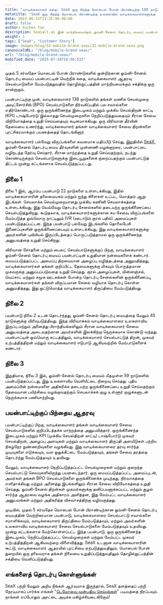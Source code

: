 ```yaml
---
title: "வாடிக்கையாளர் கதை: SeaX ஒரு சிறந்த மொபைல் போன் பிராண்டிற்கு 100 நாடுகளில் வாடிக்கையாளர்களுக்கு ஆதரவளிக்க எவ்வாறு உதவியது"
metatitle: "SeaX ஒரு சிறந்த மொபைல் பிராண்டிற்கு உலகளவில் வாடிக்கையாளர்களுக்கு ஆதரவளிக்க உதவியது"
date: 2023-06-25T11:25:00-08:00
draft: false
author: Xuchen Yao
description: Seasalt.ai இன் மாற்றியமைக்கும் ஓம்னி-சேனல் தொடர்பு மையப் பயன்பாடு, முதல் 5 மொபைல் போன் பிராண்டிற்கு 100 நாடுகளில் வாடிக்கையாளர் ஆதரவு செயல்பாடுகளில் புரட்சியை ஏற்படுத்த எவ்வாறு உதவியது என்பதைக் கண்டறியவும், குழப்பத்திலிருந்து வாடிக்கையாளர் மகிழ்ச்சி வரை!
weight: 1
tags: ["SeaX", "Customer Story"]
image: images/blog/32-mobile-brand-seax/32-mobile-brand-seax.png
canonicalURL: "/blog/mobile-brand-seax/"
url: "/blog/mobile-brand-seax/"
modified_date: "2025-07-28T16:56:53Z"
---
```


முதல் 5 சர்வதேச மொபைல் போன் பிராண்டுகளில் ஒன்றிற்கான ஓம்னி-சேனல் தொடர்பு மையப் பயன்பாட்டின் வெற்றிக் கதை, வாடிக்கையாளர் ஆதரவு செயல்பாடுகளை மேம்படுத்துவதில் தொழில்நுட்பத்தின் மாற்றியமைக்கும் சக்திக்கு ஒரு சான்றாகும்.

பயன்பாட்டிற்கு முன், வாடிக்கையாளர் 136 நாடுகளில் தங்கள் வணிக செயல்முறை அவுட்சோர்சிங் (BPO) செயல்பாடுகளை நிர்வகிப்பதில் பல சவால்களை எதிர்கொண்டார். ஒரு ஒருங்கிணைந்த இடைமுகம் மற்றும் முக்கிய செயல்திறன் காட்டி (KPI) டாஷ்போர்டு இல்லாதது செயல்முறைகளை நெறிப்படுத்துவதையும் சீரான சேவை விநியோகத்தை உறுதி செய்வதையும் கடினமாக்கியது. ஒரு விரிவான தீர்வின் தேவையை உணர்ந்து, வாடிக்கையாளர் தங்கள் வாடிக்கையாளர் சேவை திறன்களை புரட்சிகரமாக்கும் பயணத்தைத் தொடங்கினார்.

வாடிக்கையாளர் பல்வேறு விருப்பங்களை கவனமாக மதிப்பீடு செய்து, இறுதியில் [SeaX](https://seax.seasalt.ai/?utm_source=blog/), ஓம்னி-சேனல் தொடர்பு மைய தீர்வுகளின் முன்னணி வழங்குநரை, பயன்பாட்டை வழிநடத்த தேர்வு செய்தார். சீரான மாற்றத்தை உறுதி செய்வதற்கும், நடந்து கொண்டிருக்கும் செயல்பாடுகளுக்கு இடையூறுகளைக் குறைப்பதற்கும் பயன்பாட்டுத் திட்டம் மூன்று கட்டங்களாக செயல்படுத்தப்பட்டது.


## நிலை 1
நிலை 1 இல், ஆரம்ப பயன்பாடு 22 நாடுகளை உள்ளடக்கியது, இதில் வாடிக்கையாளரின் தலைமையகம் மற்றும் ஐந்து கிளைகள் உட்பட, மொத்தம் ஆறு இடங்கள். செயலாக்க செயல்முறையானது முக்கிய கணினி செயலாக்கத்தை உள்ளடக்கியது, இது வெவ்வேறு தொடர்பு சேனல்களில் தடையற்ற ஒருங்கிணைப்பை செயல்படுத்துகிறது. கூடுதலாக, வாடிக்கையாளர்களுக்கான சுய சேவை விருப்பங்களை மேம்படுத்த ஒவ்வொரு நாட்டிலும் IVR (ஊடாடும் குரல் பதில்) அமைப்புகள் பயன்படுத்தப்பட்டன. இந்த பயன்பாடு பல்வேறு இடங்களில் தொலைபேசி இணைப்புகளின் ஒருங்கிணைப்பையும் உள்ளடக்கியது, இது வாடிக்கையாளர்களுக்கு அவர்களின் புவியியல் இருப்பிடத்தைப் பொருட்படுத்தாமல் ஒரு ஒருங்கிணைந்த அனுபவத்தை உறுதி செய்கிறது.

விரிவான சோதனை மற்றும் பைலட் செயல்பாடுகளுக்குப் பிறகு, வாடிக்கையாளர் ஓம்னி-சேனல் தொடர்பு மையப் பயன்பாட்டின் உறுதியான நன்மைகளைக் கண்டார். மையப்படுத்தப்பட்ட அமைப்பு திறமையான அழைப்பு வழித்தடத்தை அனுமதித்தது, வாடிக்கையாளர்கள் தங்கள் குறிப்பிட்ட தேவைகளுக்கு மிகவும் பொருத்தமான முகவருக்கு அனுப்பப்படுவதை உறுதி செய்தது. குரல் அழைப்புகள், மின்னஞ்சல், வெப்சாட் மற்றும் சமூக ஊடகங்கள் போன்ற தொடர்பு சேனல்களின் ஒருங்கிணைப்பு, வாடிக்கையாளர்கள் தங்கள் விருப்பமான சேனல் வழியாக தொடர்பு கொள்ள அனுமதித்தது, இது ஒட்டுமொத்த வாடிக்கையாளர் திருப்தியை மேம்படுத்தியது.

## நிலை 2
பயன்பாடு நிலை 2 உடன் தொடர்ந்தது, ஓம்னி-சேனல் தொடர்பு மையத்தை மேலும் 45 நாடுகளுக்கு விரிவுபடுத்தியது. இந்த விரிவாக்கம் வாடிக்கையாளரை உலகளாவிய இருப்பு மற்றும் அனைத்து பிராந்தியங்களிலும் சீரான வாடிக்கையாளர் சேவை அனுபவத்தை அடைவதற்கான அவர்களின் இலக்கிற்கு நெருக்கமாக கொண்டு வந்தது. பயன்பாட்டின் ஒவ்வொரு கட்டத்திலும், வாடிக்கையாளர் செயல்பாட்டுத் திறன், முகவர் உற்பத்தித்திறன் மற்றும் வாடிக்கையாளர் ஈடுபாடு ஆகியவற்றில் மேம்பாடுகளைக் கண்டார்.

## நிலை 3
இறுதியாக, நிலை 3 இல், ஓம்னி-சேனல் தொடர்பு மையம் மீதமுள்ள 59 நாடுகளில் பயன்படுத்தப்பட்டது, இது உலகளாவிய வெளியீட்டை நிறைவு செய்தது. புதிய அமைப்பின் நன்மைகளை அதிகரிக்க தடையற்ற ஒருங்கிணைப்பை உறுதி செய்வதற்கும் தேவையான பயிற்சியை வழங்குவதற்கும் செயலாக்கக் குழு உள்ளூர் குழுக்களுடன் நெருக்கமாக பணியாற்றியது.

## பயன்பாட்டிற்குப் பிந்தைய ஆதரவு
பயன்பாட்டிற்குப் பிறகு, வாடிக்கையாளர் தங்கள் வாடிக்கையாளர் சேவை செயல்பாடுகளில் குறிப்பிடத்தக்க மாற்றத்தை அனுபவித்தார். ஒருங்கிணைந்த இடைமுகம் மற்றும் KPI (முக்கிய செயல்திறன் காட்டி) டாஷ்போர்டு முகவர் செயல்திறன், அழைப்பு அளவுகள் மற்றும் வாடிக்கையாளர் திருப்தி அளவீடுகள் பற்றிய நிகழ்நேர நுண்ணறிவுகளை வழங்கியது. இது வாடிக்கையாளரை தரவு சார்ந்த முடிவுகளை எடுக்கவும், வள ஒதுக்கீட்டை மேம்படுத்தவும், தங்கள் சேவை தரத்தை தொடர்ந்து மேம்படுத்தவும் உதவியது.

மேலும், வாடிக்கையாளர் நெறிப்படுத்தப்பட்ட செயல்முறைகள் மற்றும் குறைந்த செயல்பாட்டு செலவுகளிலிருந்து பயனடைந்தார். ஒரு மையப்படுத்தப்பட்ட அமைப்புடன், அவர்கள் தங்கள் BPO செயல்பாடுகளை ஒருங்கிணைக்க முடிந்தது, நிர்வாகத்தை எளிதாக்கியது மற்றும் அனைத்து இடங்களிலும் சீரான சேவை விநியோகத்தை உறுதி செய்தது. ஓம்னி-சேனல் திறன்கள் முகவர்களுக்கு தனிப்பயனாக்கப்பட்ட மற்றும் சூழல் சார்ந்த ஆதரவை வழங்க அதிகாரம் அளித்தன, இது மேம்பட்ட வாடிக்கையாளர் அனுபவங்கள் மற்றும் அதிகரித்த விசுவாசத்திற்கு வழிவகுத்தது.

முடிவில், முதல் 5 சர்வதேச மொபைல் போன் பிராண்டிற்கான ஓம்னி-சேனல் தொடர்பு மையத்தின் வெற்றிகரமான பயன்பாடு, வாடிக்கையாளரை செயல்பாட்டு சவால்களை சமாளிக்கவும், வாடிக்கையாளர் திருப்தியை மேம்படுத்தவும், மற்றும் அவர்களின் உலகளாவிய வாடிக்கையாளர் சேவை செயல்பாடுகளை மேம்படுத்தவும் உதவியது. மூன்று கட்டங்களாக மேற்கொள்ளப்பட்ட இந்த பயன்பாடு, ஒரு ஒருங்கிணைந்த இடைமுகம், நெறிப்படுத்தப்பட்ட செயல்முறைகள் மற்றும் மேம்பட்ட முகவர் உற்பத்தித்திறன் ஆகியவற்றை விளைவித்தது. SeaX உடனான வாடிக்கையாளரின் கூட்டு, வாடிக்கையாளர் ஆதரவில் புரட்சியை ஏற்படுத்துவதிலும், மொபைல் போன் துறையில் ஒரு தலைவராக தங்கள் நிலையை உறுதிப்படுத்துவதிலும் தொழில்நுட்பத்தின் சக்தியை வெளிப்படுத்தியது.

## எங்களைத் தொடர்பு கொள்ளுங்கள்

SeaX பற்றி மேலும் அறிய நீங்கள் ஆர்வமாக இருந்தால், SeaX தளத்தைப் பற்றி நேரடியாகப் பார்க்க எங்கள் "[டெமோவை முன்பதிவு செய்யுங்கள்](https://meetings.hubspot.com/seasalt-ai/seasalt-meeting)" படிவத்தை நிரப்பவும். நாங்கள் எப்போதும் அரட்டை அடிக்க மகிழ்ச்சியடைகிறோம்!
